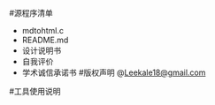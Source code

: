 #源程序清单           
- mdtohtml.c
- README.md
- 设计说明书
- 自我评价
- 学术诚信承诺书
#版权声明
@<Leekale18@gmail.com>

#工具使用说明
